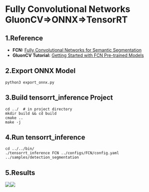 # Fully Convolutional Networks GluonCV=>ONNX=>TensorRT

## 1.Reference
- **FCN:** [Fully Convolutional Networks for Semantic Segmentation](https://arxiv.org/abs/1411.4038)
- **GluonCV Tutorial:** [Getting Started with FCN Pre-trained Models](https://cv.gluon.ai/build/examples_segmentation/demo_fcn.html#sphx-glr-build-examples-segmentation-demo-fcn-py)

## 2.Export ONNX Model
```
python3 export_onnx.py
```

## 3.Build tensorrt_inference Project
```
cd ../  # in project directory
mkdir build && cd build
cmake ..
make -j
```

## 4.Run tensorrt_inference
```
cd ../../bin/
./tensorrt_inference FCN ../configs/FCN/config.yaml ../samples/detection_segmentation
```

## 5.Results
![](origin.jpg)![](prediction.jpg)